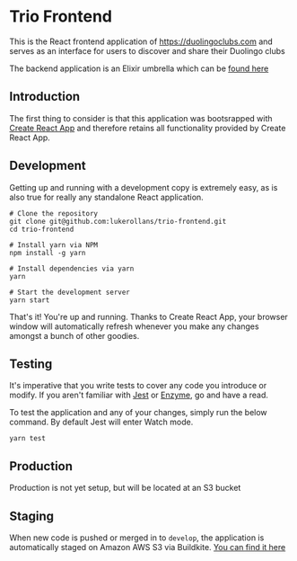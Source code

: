 # Trio Frontend

This is the React frontend application of https://duolingoclubs.com and serves
as an interface for users to discover and share their Duolingo clubs

The backend application is an Elixir umbrella which can be [found here](https://github.com/lukerollans/trio)

## Introduction
The first thing to consider is that this application was bootsrapped with 
[Create React App](https://github.com/facebookincubator/create-react-app) and 
therefore retains all functionality provided by Create React App.

## Development
Getting up and running with a development copy is extremely easy, as is also
true for really any standalone React application.

```
# Clone the repository
git clone git@github.com:lukerollans/trio-frontend.git
cd trio-frontend

# Install yarn via NPM
npm install -g yarn

# Install dependencies via yarn
yarn

# Start the development server
yarn start
```

That's it! You're up and running. Thanks to Create React App, your browser window
will automatically refresh whenever you make any changes amongst a bunch of
other goodies.

## Testing
It's imperative that you write tests to cover any code you introduce or modify.
If you aren't familiar with [Jest](http://facebook.github.io/jest/) or [Enzyme](http://airbnb.io/enzyme/index.html), 
go and have a read.

To test the application and any of your changes, simply run the below command.
By default Jest will enter Watch mode.
```
yarn test
```

## Production
Production is not yet setup, but will be located at an S3 bucket

## Staging
When new code is pushed or merged in to `develop`, the application is 
automatically staged on Amazon AWS S3 via Buildkite. [You can find it here](http://trio-frontend-staging.s3-website-ap-southeast-2.amazonaws.com)
